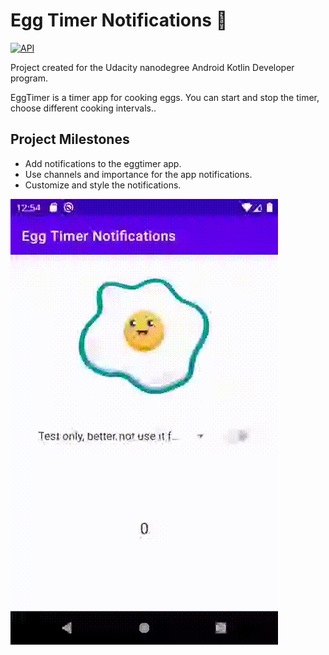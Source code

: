 # Egg Timer Notifications 🥚

[![API](https://img.shields.io/badge/API-24%2B-brightgreen.svg?style=flat)](https://android-arsenal.com/api?level=24)

Project created for the Udacity nanodegree Android Kotlin Developer program.

EggTimer is a timer app for cooking eggs. You can start and stop the timer, choose different cooking intervals..

## Project Milestones

- Add notifications to the eggtimer app.
- Use channels and importance for the app notifications.
- Customize and style the notifications.

![Main Screen](images/AppFlow.gif)